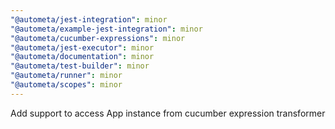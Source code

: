 ```yaml
---
"@autometa/jest-integration": minor
"@autometa/example-jest-integration": minor
"@autometa/cucumber-expressions": minor
"@autometa/jest-executor": minor
"@autometa/documentation": minor
"@autometa/test-builder": minor
"@autometa/runner": minor
"@autometa/scopes": minor
---
```


Add support to access App instance from cucumber expression transformer
